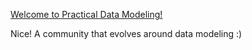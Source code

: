 [Welcome to Practical Data Modeling!](https://practicaldatamodeling.substack.com/p/welcome-to-practical-data-modeling)

Nice! A community that evolves around data modeling :)